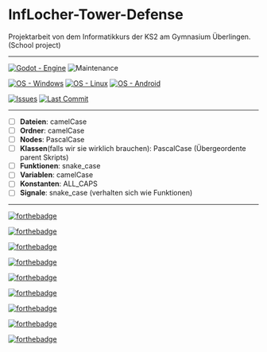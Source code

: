 # InfLocher-Tower-Defense

Projektarbeit von dem Informatikkurs der KS2 am Gymnasium Überlingen. (School project)

---

[![Godot - Engine](https://img.shields.io/badge/Godot-Engine-blue?logo=godot-engine&logoColor=Blue)](https://godotengine.org)   ![Maintenance](https://img.shields.io/badge/Maintained%3F-yes-green.svg)

[![OS - Windows](https://img.shields.io/badge/OS-Windows-blue?logo=windows&logoColor=white)](https://www.microsoft.com/ "Go to Microsoft homepage")    [![OS - Linux](https://img.shields.io/badge/OS-Linux-blue?logo=linux&logoColor=white)](https://www.linux.org/ "Go to Linux homepage")    [![OS - Android](https://img.shields.io/badge/OS-Android-blue?logo=android&logoColor=white)](https://www.android.com/)


[![Issues](https://img.shields.io/github/issues/do3les/InfLocher-Tower-Defense)]()    [![Last Commit](https://img.shields.io/github/last-commit/do3les/InfLocher-Tower-Defense)]()

---

- [ ] **Dateien**: camelCase
- [ ] **Ordner**: camelCase
- [ ] **Nodes**: PascalCase
- [ ] **Klassen**(falls wir sie wirklich brauchen): PascalCase (Übergeordente parent Skripts)
- [ ] **Funktionen**: snake_case
- [ ] **Variablen**: camelCase
- [ ] **Konstanten**: ALL_CAPS
- [ ] **Signale**: snake_case (verhalten sich wie Funktionen)

---

[![forthebadge](https://forthebadge.com/images/featured/featured-uses-badges.svg)](https://forthebadge.com)

[![forthebadge](https://forthebadge.com/images/featured/featured-powered-by-electricity.svg)](https://forthebadge.com)

[![forthebadge](https://forthebadge.com/images/featured/featured-made-with-crayons.svg)](https://forthebadge.com)

[![forthebadge](https://forthebadge.com/images/badges/0-percent-optimized.svg)](https://forthebadge.com)

[![forthebadge](https://forthebadge.com/images/badges/check-it-out.svg)](https://forthebadge.com)

[![forthebadge](https://forthebadge.com/images/badges/ctrl-c-ctrl-v.svg)](https://forthebadge.com)

[![forthebadge](https://forthebadge.com/images/badges/designed-in-ms-paint.svg)](https://forthebadge.com)

[![forthebadge](https://forthebadge.com/images/badges/powered-by-black-magic.svg)](https://forthebadge.com)

[![forthebadge](https://forthebadge.com/images/badges/works-on-my-machine.svg)](https://forthebadge.com)

